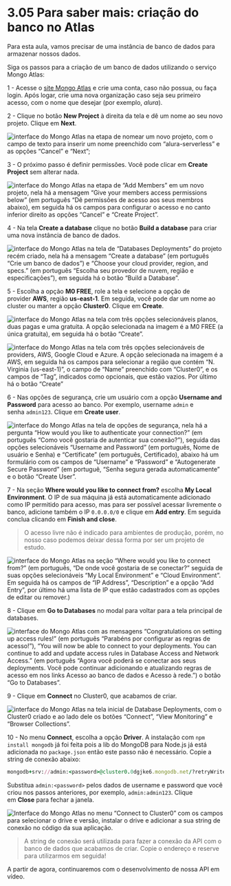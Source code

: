 # 3.05 Para saber mais: criação do banco no Atlas

Para esta aula, vamos precisar de uma instância de banco de dados para armazenar nossos dados.

Siga os passos para a criação de um banco de dados utilizando o serviço Mongo Atlas:

1 - Acesse o [site Mongo Atlas](https://www.mongodb.com/atlas) e crie uma conta, caso não possua, ou faça login. Após logar, crie uma nova organização caso seja seu primeiro acesso, com o nome que desejar (por exemplo, _alura_).

2 - Clique no botão **New Project** à direita da tela e dê um nome ao seu novo projeto. Clique em **Next**.

![interface do Mongo Atlas na etapa de nomear um novo projeto, com o campo de texto para inserir um nome preenchido com “alura-serverless” e as opções “Cancel” e “Next”;](https://cdn3.gnarususercontent.com.br/2753-aplicacoes-serverless-node-js/image10.png)

3 - O próximo passo é definir permissões. Você pode clicar em **Create Project** sem alterar nada.

![interface do Mongo Atlas na etapa de “Add Members” em um novo projeto, nela há a mensagem “Give your members access permissions below” (em português “Dê permissões de acesso aos seus membros abaixo), em seguida há os campos para configurar o acesso e no canto inferior direito as opções “Cancel” e “Create Project”.](https://cdn3.gnarususercontent.com.br/2753-aplicacoes-serverless-node-js/image1.png)

4 - Na tela **Create a database** clique no botão **Build a database** para criar uma nova instância de banco de dados.

![interface do Mongo Atlas na tela de “Databases Deployments” do projeto recém criado, nela há a mensagem “Create a database” (em português “Crie um banco de dados”) e “Choose your cloud provider, region, and specs.” (em português “Escolha seu provedor de nuvem, região e especificações”), em seguida há o botão “Build a Database”.](https://cdn3.gnarususercontent.com.br/2753-aplicacoes-serverless-node-js/image5.png)

5 - Escolha a opção **M0 FREE**, role a tela e selecione a opção de provider **AWS**, região **us-east-1**. Em seguida, você pode dar um nome ao cluster ou manter a opção **Cluster0**. Clique em **Create**.

![interface do Mongo Atlas na tela com três opções selecionáveis planos, duas pagas e uma gratuita. A opção selecionada na imagem é a M0 FREE (a única gratuita), em seguida há o botão “Create”.](https://cdn3.gnarususercontent.com.br/2753-aplicacoes-serverless-node-js/image8.png)

![interface do Mongo Atlas na tela com três opções selecionáveis de providers, AWS, Google Cloud e Azure. A opção selecionada na imagem é a AWS, em seguida há os campos para selecionar a região que contém “N. Virginia (us-east-1)”, o campo de “Name” preenchido com “Cluster0”, e os campos de “Tag”, indicados como opcionais, que estão vazios. Por último há o  botão “Create”](https://cdn3.gnarususercontent.com.br/2753-aplicacoes-serverless-node-js/image3.png)

6 - Nas opções de segurança, crie um usuário com a opção **Username and Password** para acesso ao banco. Por exemplo, username `admin` e senha `admin123`. Clique em **Create user**.

![interface do Mongo Atlas na tela de opções de segurança, nela há a pergunta “How would you like to authenticate your connection?” (em português “Como você gostaria de autenticar sua conexão?”), seguida das opções selecionáveis “Username and Password” (em português, Nome de usuário e Senha) e “Certificate” (em português, Certificado), abaixo há um formulário com os campos de “Username” e “Password” e “Autogenerate Secure Password” (em portuguê, “Senha segura gerada automaticamente” e o botão “Create User”.](https://cdn3.gnarususercontent.com.br/2753-aplicacoes-serverless-node-js/image6.png)

7 - Na seção **Where would you like to connect from?** escolha **My Local Environment**. O IP de sua máquina já está automaticamente adicionado como IP permitido para acesso, mas para ser possível acessar livremente o banco, adicione também o IP `0.0.0.0/0` e clique em **Add entry**. Em seguida conclua clicando em **Finish and close**.

> O acesso livre não é indicado para ambientes de produção, porém, no nosso caso podemos deixar dessa forma por ser um projeto de estudo.

![interface do Mongo Atlas na seção “Where would you like to connect from?” (em português, “De onde você gostaria de se conectar?” seguida de suas opções selecionáveis “My Local Environment” e “Cloud Environment”. Em seguida há os campos de “IP Address”, “Description” e a opção “Add Entry”, por último há uma lista de IP que estão cadastrados com as opções de editar ou remover.)](https://cdn3.gnarususercontent.com.br/2753-aplicacoes-serverless-node-js/image11.png)

8 - Clique em **Go to Databases** no modal para voltar para a tela principal de databases.

![interface do Mongo Atlas com as mensagens “Congratulations on setting up access rules!” (em português “Parabéns por configurar as regras de acesso!”), “You will now be able to connect to your deployments. You can continue to add and update access rules in Database Access and Network Access.” (em português “Agora você poderá se conectar aos seus deployments. Você pode continuar adicionando e atualizando regras de acesso em nos links Acesso ao banco de dados e Acesso à rede.”) o botão “Go to Databases”.](https://cdn3.gnarususercontent.com.br/2753-aplicacoes-serverless-node-js/image2.png)

9 - Clique em **Connect** no Cluster0, que acabamos de criar.

![interface do Mongo Atlas na tela inicial de Database Deployments, com o Cluster0 criado e ao lado dele os botões “Connect”, “View Monitoring” e “Browser Collections”.](https://cdn3.gnarususercontent.com.br/2753-aplicacoes-serverless-node-js/image4.png)

10 - No menu **Connect**, escolha a opção **Driver**. A instalação com `npm install mongodb` já foi feita pois a lib do MongoDB para Node.js já está adicionada no `package.json` então este passo não é necessário. Copie a string de conexão abaixo:

```ruby
mongodb+srv://admin:<password>@cluster0.0dgjke6.mongodb.net/?retryWrites=true&w=majority
```

Substitua `admin:<password>` pelos dados de username e password que você criou nos passos anteriores, por exemplo, `admin:admin123`. Clique em **Close** para fechar a janela.

![Interface do Mongo Atlas no menu “Connect to Cluster0” com os campos para selecionar o drive e versão, instalar o drive e adicionar a sua string de conexão no código da sua aplicação.](https://cdn3.gnarususercontent.com.br/2753-aplicacoes-serverless-node-js/image7.png)

> A string de conexão será utilizada para fazer a conexão da API com o banco de dados que acabamos de criar. Copie o endereço e reserve para utilizarmos em seguida!

A partir de agora, continuaremos com o desenvolvimento de nossa API em vídeo.